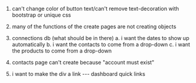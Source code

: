 1. can't change color of button text/can't remove text-decoration with bootstrap or unique css
2. many of the functions of the create pages are not creating objects 
3. connections db (what should be in there)
	a. i want the dates to show up automatically
	b. i want the contacts to come from a drop-down
	c. i want the products to come from a drop-down

4. contacts page can't create because "account must exist"

5. i want to make the div a link --- dashboard quick links
